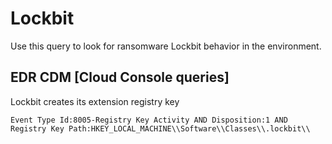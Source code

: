 # Lockbit

Use this query to look for ransomware Lockbit behavior in the environment.

## EDR CDM [Cloud Console queries]

Lockbit creates its extension registry key

```
Event Type Id:8005-Registry Key Activity AND Disposition:1 AND  Registry Key Path:HKEY_LOCAL_MACHINE\\Software\\Classes\\.lockbit\\

```
